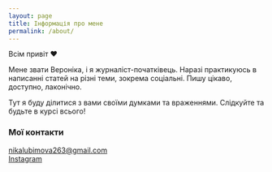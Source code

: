 ```yaml
---
layout: page
title: Інформація про мене
permalink: /about/
---
```


Всім привіт &#10084;

Мене звати Вероніка, і я журналіст-початківець. 
Наразі практикуюсь в написанні статей на різні теми, зокрема соціальні. 
Пишу цікаво, доступно, лаконічно. 

Тут я буду ділитися з вами своїми думками та враженнями.
Слідкуйте та будьте в курсі всього! 

### Мої контакти

[nikalubimova263@gmail.com](mailto:nikalubimova263@gmail.com)
<br>
[Instagram](https://www.instagram.com/hviitursal/)
